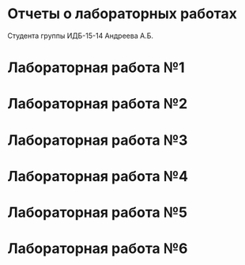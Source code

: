 # Отчеты о лабораторных работах
Студента группы ИДБ-15-14
Андреева А.Б.

# Лабораторная работа №1

# Лабораторная работа №2

# Лабораторная работа №3

# Лабораторная работа №4

# Лабораторная работа №5

# Лабораторная работа №6
